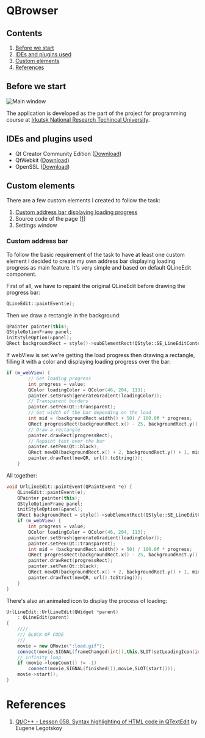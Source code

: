 # QBrowser

## Contents

1. [Before we start](#before-we-start)
2. [IDEs and plugins used](#ides-and-plugins-used)
3. [Custom elements](#custom-elements)
4. [References](#references)

## Before we start

![Main window](https://i.imgur.com/CfcGWIN.png?1)

The application is developed as the part of the project for programming course at [Irkutsk National Research Techincal University](http://www.istu.edu/eng/).

## IDEs and plugins used
- Qt Creator Community Edition ([Download](https://www.qt.io/download))
- QtWebkit ([Download](https://github.com/wkhtmltopdf/qtwebkit))
- OpenSSL ([Download](https://www.openssl.org/source/))

## Custom elements

There are a few custom elements I created to follow the task:
1. [Custom address bar displaying loading progress](#custom-address-bar)
2. Source code of the page [[1](#references)]
3. Settings window

### Custom address bar

To follow the basic requirement of the task to have at least one custom element I decided to create my own address bar displaying loading progress as main feature. It's very simple and based on default QLineEdit component.

First of all, we have to repaint the original QLineEdit before drawing the progress bar:
```C++
QLineEdit::paintEvent(e);
```
Then we draw a rectangle in the background:
```C++
QPainter painter(this);
QStyleOptionFrame panel;
initStyleOption(&panel);
QRect backgroundRect = style()->subElementRect(QStyle::SE_LineEditContents, &panel, this);
```
If webView is set we're getting the load progress then drawing a rectangle, filling it with a color and displaying loading progress over the bar:
```C++
if (m_webView) {
        // Get loading progress
        int progress = value;        
        QColor loadingColor = QColor(46, 204, 113);
        painter.setBrush(generateGradient(loadingColor));
        // Transparent borders
        painter.setPen(Qt::transparent);
        // Get width of the bar depending on the load
        int mid = (backgroundRect.width() + 50) / 100.0f * progress;
        QRect progressRect(backgroundRect.x() - 25, backgroundRect.y() - 5, mid, backgroundRect.height() + 10);
        // Draw a rectangle
        painter.drawRect(progressRect);
        // Repaint text over the bar
        painter.setPen(Qt::black);
        QRect newQR(backgroundRect.x() + 2, backgroundRect.y() + 1, mid, backgroundRect.height());
        painter.drawText(newQR, url().toString());
    }
```
All together:
```C++
void UrlLineEdit::paintEvent(QPaintEvent *e) {
    QLineEdit::paintEvent(e);
    QPainter painter(this);
    QStyleOptionFrame panel;
    initStyleOption(&panel);
    QRect backgroundRect = style()->subElementRect(QStyle::SE_LineEditContents, &panel, this);
    if (m_webView) {
        int progress = value;
        QColor loadingColor = QColor(46, 204, 113);
        painter.setBrush(generateGradient(loadingColor));
        painter.setPen(Qt::transparent);
        int mid = (backgroundRect.width() + 50) / 100.0f * progress;
        QRect progressRect(backgroundRect.x() - 25, backgroundRect.y() - 5, mid, backgroundRect.height() + 10);
        painter.drawRect(progressRect);
        painter.setPen(Qt::black);
        QRect newQR(backgroundRect.x() + 2, backgroundRect.y() + 1, mid, backgroundRect.height());
        painter.drawText(newQR, url().toString());
    }
}
```
There's also an animated icon to display the process of loading:
```C++
UrlLineEdit::UrlLineEdit(QWidget *parent)
    : QLineEdit(parent)
{
    ////
    /// BLOCK OF CODE
    ///
    movie = new QMovie(":load.gif");
    connect(movie,SIGNAL(frameChanged(int)),this,SLOT(setLoadingIcon(int)));
    // infinity loop
    if (movie->loopCount() != -1)
        connect(movie,SIGNAL(finished()),movie,SLOT(start()));
    movie->start();
}
```

# References
1. [Qt/C++ - Lesson 058. Syntax highlighting of HTML code in QTextEdit](https://evileg.com/en/post/218/) by Eugene Legotskoy
